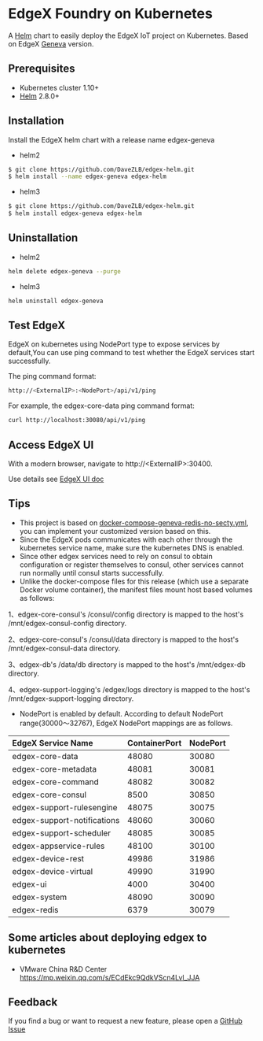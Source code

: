 # EdgeX Foundry on Kubernetes

A [Helm](https://helm.sh/) chart to easily deploy the EdgeX IoT project on Kubernetes.
Based on EdgeX [Geneva](https://github.com/edgexfoundry/developer-scripts/tree/master/releases/geneva/compose-files) version.

## Prerequisites

- Kubernetes cluster 1.10+
- [Helm](https://helm.sh/) 2.8.0+

## Installation

Install the EdgeX helm chart with a release name edgex-geneva

- helm2

```bash
$ git clone https://github.com/DaveZLB/edgex-helm.git
$ helm install --name edgex-geneva edgex-helm
```

- helm3

```bash
$ git clone https://github.com/DaveZLB/edgex-helm.git
$ helm install edgex-geneva edgex-helm
```

## Uninstallation

- helm2

```bash
helm delete edgex-geneva --purge
```

- helm3

```bash
helm uninstall edgex-geneva
```

## Test EdgeX

EdgeX on kubernetes using NodePort type to expose services by default,You can use ping command to test whether the EdgeX services start successfully.

The ping command format:
```bash
http://<ExternalIP>:<NodePort>/api/v1/ping

```
For example, the edgex-core-data ping command format:

```bash
curl http://localhost:30080/api/v1/ping
```


## Access EdgeX UI

With a modern browser, navigate to http://\<ExternalIP\>:30400.

Use details see [EdgeX UI doc](https://github.com/edgexfoundry/edgex-ui-go)

## Tips

- This project is based on [docker-compose-geneva-redis-no-secty.yml](https://github.com/edgexfoundry/developer-scripts/blob/master/releases/geneva/compose-files/docker-compose-geneva-redis-no-secty.yml),
you can implement your customized version based on this.
- Since the EdgeX pods communicates with each other through the kubernetes service name, make sure the kubernetes DNS is enabled.
- Since other edgex services need to rely on consul to obtain configuration or register themselves to consul, other services cannot run normally until consul starts successfully.
- Unlike the docker-compose files for this release (which use a separate Docker volume container), the manifest files mount host based volumes as follows:

1、edgex-core-consul's /consul/config directory is mapped to the host's /mnt/edgex-consul-config directory.

2、edgex-core-consul's /consul/data directory is mapped to the host's /mnt/edgex-consul-data directory.

3、edgex-db's /data/db directory is mapped to the host's /mnt/edgex-db directory.

4、edgex-support-logging's /edgex/logs directory is mapped to the host's /mnt/edgex-support-logging directory.

- NodePort is enabled by default. According to default NodePort range(30000～32767), EdgeX NodePort mappings are as follows. 

| EdgeX Service Name          | ContainerPort | NodePort |
| :-------------------------- | ------------- | -------- |
| edgex-core-data             | 48080         | 30080    |
| edgex-core-metadata         | 48081         | 30081    |
| edgex-core-command          | 48082         | 30082    |
| edgex-core-consul           | 8500          | 30850    |
| edgex-support-rulesengine   | 48075         | 30075    |
| edgex-support-notifications | 48060         | 30060    |
| edgex-support-scheduler     | 48085         | 30085    |
| edgex-appservice-rules      | 48100         | 30100    |
| edgex-device-rest           | 49986         | 31986    |
| edgex-device-virtual        | 49990         | 31990    |
| edgex-ui                    | 4000          | 30400    |
| edgex-system                | 48090         | 30090    |
| edgex-redis                 | 6379          | 30079    |

## Some articles about deploying edgex to kubernetes

- VMware China R&D Center
https://mp.weixin.qq.com/s/ECdEkc9QdkVScn4Lvl_JJA

## Feedback

If you find a bug or want to request a new feature, please open a [GitHub Issue](https://github.com/DaveZLB/edgex-helm/issues)


